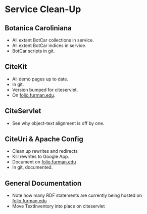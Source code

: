 # Service Clean-Up

## Botanica Caroliniana

- All extant BotCar collections in service.
- All extent BotCar indices in service.
- BotCar scripts in git.

## CiteKit

- All demo pages up to date.
- In git.
- Version bumped for citeservlet.
- On [folio.furman.edu]().

## CiteServlet

- See why object-text alignment is off by one.

## CiteUri & Apache Config

- Clean up rewrites and redirects
- Kill rewrites to Google App.
- Document on [folio.furman.edu]()
- In git, documented.

## General Documentation

- Note how many RDF statements are currently being hosted on [folio.furman.edu]()
- Move TextInventory into place on citeservlet
